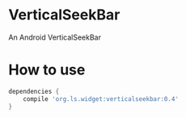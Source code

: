 # VerticalSeekBar
An Android VerticalSeekBar
# How to use
```gradle
dependencies {
    compile 'org.ls.widget:verticalseekbar:0.4'
}
```
